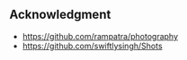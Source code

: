 

## Acknowledgment
- https://github.com/rampatra/photography
- https://github.com/swiftlysingh/Shots
